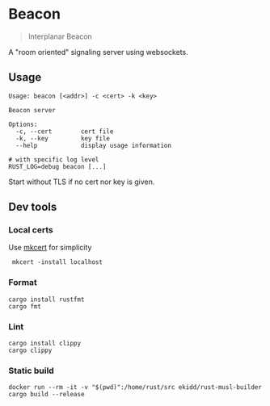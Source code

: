 # Beacon

> Interplanar Beacon

A "room oriented" signaling server using websockets.  

## Usage
```shell
Usage: beacon [<addr>] -c <cert> -k <key>

Beacon server

Options:
  -c, --cert        cert file
  -k, --key         key file
  --help            display usage information
```

```shell
# with specific log level
RUST_LOG=debug beacon [...]
```

Start without TLS if no cert nor key is given.

## Dev tools

### Local certs
Use [mkcert](https://github.com/FiloSottile/mkcert) for simplicity
```shell
 mkcert -install localhost
```

### Format
```shell
cargo install rustfmt
cargo fmt
```

### Lint
```shell
cargo install clippy
cargo clippy
```

### Static build
```shell
docker run --rm -it -v "$(pwd)":/home/rust/src ekidd/rust-musl-builder cargo build --release
```
